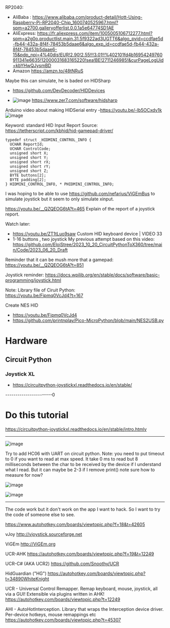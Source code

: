 
RP2040:
- AliBaba : https://www.alibaba.com/product-detail/Hott-Using-Raspberry-Pi-RP2040-Chip_1600740525967.html?spm=a2700.galleryofferlist.0.0.1a5e64774SD1AE
- AliExpress: https://fr.aliexpress.com/item/1005005106712277.html?spm=a2g0o.productlist.main.31.5f9322ad3UGTT6&algo_pvid=ccdfae5d-fb44-432a-8f4f-78453b5daae6&algo_exp_id=ccdfae5d-fb44-432a-8f4f-78453b5daae6-15&pdp_npi=4%40dis!EUR!2.90!2.55!!!3.01!!%402101fd4b16954249760911341e6635!12000031683165220!sea!BE!2711246985!&curPageLogUid=kbYHwQJysmBD
- Amazon https://amzn.to/48tNRuS


Maybe this can simulate, he is baded on HIDSharp
- https://github.com/DevDecoder/HIDDevices

- ![image](https://github.com/EloiStree/2023_09_21_SimulateJoystickInputSearch/assets/20149493/56ee624c-c057-4f34-990a-f2ebe46a940a)
https://www.zer7.com/software/hidsharp




Arduino video about making HIDSerial entry
-https://youtu.be/-lb5OCxdv1k 
![image](https://github.com/EloiStree/2023_09_21_SimulateJoystickInputSearch/assets/20149493/697230c9-c1d9-4456-b1c7-a2d16860d5c5)


Keyword: standard HID Input Report
Source: https://tetherscript.com/kbhid/hid-gamepad-driver/
```
typedef struct _HIDMINI_CONTROL_INFO {
  UCHAR ReportId;
  UCHAR ControlCode;
  unsigned short X;
  unsigned short Y;
  unsigned short rX;
  unsigned short rY;
  unsigned short Z;
  BYTE buttons[2];
  BYTE padding[2];
} HIDMINI_CONTROL_INFO, * PHIDMINI_CONTROL_INFO;
```

I was hoping to be able to use https://github.com/nefarius/ViGEmBus to simulate joystick but it seem to only simulate xinput.


https://youtu.be/__QZQEOG6tA?t=465
Explain of the report of a joystick report.


Watch later: 
- https://youtu.be/ZT1tLuo9saw Custom HID keyboard device | VIDEO 33
- 1-16 buttons , two joystick
My previous attempt based on this video:
  https://github.com/EloiStree/2023_10_20_CircuitPythonToX360/tree/main/Code/2023_06_20_Draft

Reminder that it can be mush more that a gamepad:  
https://youtu.be/__QZQEOG6tA?t=851  



Joystick reminder: 
https://docs.wpilib.org/en/stable/docs/software/basic-programming/joystick.html

Note: Library file of Ciruit Python:  
https://youtu.be/Fipmq0VcJd4?t=167  


Create NES HID
- https://youtu.be/Fipmq0VcJd4
- https://github.com/printnplay/Pico-MicroPython/blob/main/NES2USB.py

# Hardware

## Circuit Python

### Joystick XL

- https://circuitpython-joystickxl.readthedocs.io/en/stable/



-----------------------0

# Do this tutorial 
https://circuitpython-joystickxl.readthedocs.io/en/stable/intro.htmlv


-------------------------------------------

![image](https://github.com/EloiStree/2023_09_21_SimulateJoystickInputSearch/assets/20149493/79e704b9-92e9-4a28-8333-3c6c8dc792b8)


Try to add HC06 with UART on circuit python.
Note: you need to put timeout to 0 if you want to read at max speed.
It take 0 ms to read but 8 milliseconds between the char to be received by the device if I understand what I read. But it can maybe be 2-3 if I remove print() note sure how to measure for now?

![image](https://github.com/EloiStree/2023_09_21_SimulateJoystickInputSearch/assets/20149493/b09f5c08-d102-4aa1-b8ba-c51e8f3e0c58)


![image](https://github.com/EloiStree/2023_09_21_SimulateJoystickInputSearch/assets/20149493/1308ce34-d80a-487a-9961-d5631e261adc)



--------------------

The code work but it don't work on the app I want to hack.
So I want to try the code of someone else to see.

https://www.autohotkey.com/boards/viewtopic.php?f=18&t=42605

vJoy
http://vjoystick.sourceforge.net

ViGEm
http://ViGEm.org

UCR-AHK
https://autohotkey.com/boards/viewtopic.php?f=19&t=12249

UCR-C# (AKA UCR2)
https://github.com/Snoothy/UCR

HidGuardian ("HG")
https://autohotkey.com/boards/viewtopic.php?t=34890WhiteKnight

UCR - Universal Control Remapper. Remap keyboard, mouse, joystick, all via a GUI! Extensible via plugins written in AHK!
https://autohotkey.com/boards/viewtopic.php?t=12249

AHI - AutoHotInterception. Library that wraps the Interception device driver. Per-device hotkeys, mouse remappings etc
https://autohotkey.com/boards/viewtopic.php?t=45307
